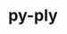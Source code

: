 ---
title: "py-ply"
layout: cache
categories: [package, develop-2023-09-03]
meta: {"versions": ["3.11"], "compilers": ["apple-clang@=14.0.0", "gcc@=11.1.0", "gcc@=11.3.0", "gcc@=12.1.0", "gcc@=7.3.1", "gcc@=7.5.0", "oneapi@=2023.2.0"], "oss": ["amzn2", "ubuntu18.04", "ubuntu20.04", "ubuntu22.04", "ventura"], "platforms": ["darwin", "linux"], "targets": ["aarch64", "neoverse_n1", "ppc64le", "x86_64", "x86_64_v3"], "stacks": ["aws-isc", "aws-isc-aarch64", "e4s", "e4s-oneapi", "e4s-power", "gpu-tests", "ml-darwin-aarch64-mps", "ml-linux-x86_64-cpu", "ml-linux-x86_64-cuda", "ml-linux-x86_64-rocm", "radiuss", "root", "tutorial"], "num_specs": 21, "num_specs_by_stack": {"root": 21, "ml-darwin-aarch64-mps": 2, "aws-isc-aarch64": 2, "aws-isc": 1, "radiuss": 1, "e4s-power": 4, "e4s-oneapi": 1, "gpu-tests": 1, "e4s": 5, "ml-linux-x86_64-cuda": 2, "ml-linux-x86_64-cpu": 2, "ml-linux-x86_64-rocm": 4, "tutorial": 1}}
spec_details: [{"hash": "bbpmtuqeqlnppfvgxp7xxgnlp7dlm4gz", "compiler": "apple-clang@=14.0.0", "versions": ["3.11"], "os": "ventura", "platform": "darwin", "target": "aarch64", "variants": ["build_system=python_pip"], "stacks": ["root", "ml-darwin-aarch64-mps"], "size": "-", "tarball": "https://binaries.spack.io/releases/develop-2023-09-03/build_cache/darwin-ventura-aarch64/apple-clang-14.0.0/py-ply-3.11/darwin-ventura-aarch64-apple-clang-14.0.0-py-ply-3.11-bbpmtuqeqlnppfvgxp7xxgnlp7dlm4gz.spack"}, {"hash": "2pci3bs34ezsruc33iisbd4h5yzgt7uv", "compiler": "apple-clang@=14.0.0", "versions": ["3.11"], "os": "ventura", "platform": "darwin", "target": "aarch64", "variants": ["build_system=python_pip"], "stacks": ["root", "ml-darwin-aarch64-mps"], "size": "-", "tarball": "https://binaries.spack.io/releases/develop-2023-09-03/build_cache/darwin-ventura-aarch64/apple-clang-14.0.0/py-ply-3.11/darwin-ventura-aarch64-apple-clang-14.0.0-py-ply-3.11-2pci3bs34ezsruc33iisbd4h5yzgt7uv.spack"}, {"hash": "rvnzrn2j2fzcdqgagbwoqcse3omiiqan", "compiler": "gcc@=7.3.1", "versions": ["3.11"], "os": "amzn2", "platform": "linux", "target": "aarch64", "variants": ["build_system=python_pip"], "stacks": ["aws-isc-aarch64", "root"], "size": "-", "tarball": "https://binaries.spack.io/releases/develop-2023-09-03/build_cache/linux-amzn2-aarch64/gcc-7.3.1/py-ply-3.11/linux-amzn2-aarch64-gcc-7.3.1-py-ply-3.11-rvnzrn2j2fzcdqgagbwoqcse3omiiqan.spack"}, {"hash": "afazfbsicd5cx3ufftkmtfgxdgtjqhms", "compiler": "gcc@=7.3.1", "versions": ["3.11"], "os": "amzn2", "platform": "linux", "target": "neoverse_n1", "variants": ["build_system=python_pip"], "stacks": ["aws-isc-aarch64", "root"], "size": "-", "tarball": "https://binaries.spack.io/releases/develop-2023-09-03/build_cache/linux-amzn2-neoverse_n1/gcc-7.3.1/py-ply-3.11/linux-amzn2-neoverse_n1-gcc-7.3.1-py-ply-3.11-afazfbsicd5cx3ufftkmtfgxdgtjqhms.spack"}, {"hash": "pcfdcjkbndpqabrdm2hfaoicffzc225h", "compiler": "gcc@=7.3.1", "versions": ["3.11"], "os": "amzn2", "platform": "linux", "target": "x86_64_v3", "variants": ["build_system=python_pip"], "stacks": ["root", "aws-isc"], "size": "-", "tarball": "https://binaries.spack.io/releases/develop-2023-09-03/build_cache/linux-amzn2-x86_64_v3/gcc-7.3.1/py-ply-3.11/linux-amzn2-x86_64_v3-gcc-7.3.1-py-ply-3.11-pcfdcjkbndpqabrdm2hfaoicffzc225h.spack"}, {"hash": "wj6fmhrhsrcyaatjslmtcvp2levv2hvl", "compiler": "gcc@=7.5.0", "versions": ["3.11"], "os": "ubuntu18.04", "platform": "linux", "target": "x86_64_v3", "variants": ["build_system=python_pip"], "stacks": ["radiuss", "root"], "size": "-", "tarball": "https://binaries.spack.io/releases/develop-2023-09-03/build_cache/linux-ubuntu18.04-x86_64_v3/gcc-7.5.0/py-ply-3.11/linux-ubuntu18.04-x86_64_v3-gcc-7.5.0-py-ply-3.11-wj6fmhrhsrcyaatjslmtcvp2levv2hvl.spack"}, {"hash": "idhz7mgnaf4row2cvd4tig4jq5chh2g6", "compiler": "gcc@=11.1.0", "versions": ["3.11"], "os": "ubuntu20.04", "platform": "linux", "target": "ppc64le", "variants": ["build_system=python_pip"], "stacks": ["e4s-power", "root"], "size": "-", "tarball": "https://binaries.spack.io/releases/develop-2023-09-03/build_cache/linux-ubuntu20.04-ppc64le/gcc-11.1.0/py-ply-3.11/linux-ubuntu20.04-ppc64le-gcc-11.1.0-py-ply-3.11-idhz7mgnaf4row2cvd4tig4jq5chh2g6.spack"}, {"hash": "rdtaoi5pqtz523xpn6wsexie5uzcvb23", "compiler": "gcc@=11.1.0", "versions": ["3.11"], "os": "ubuntu20.04", "platform": "linux", "target": "ppc64le", "variants": ["build_system=python_pip"], "stacks": ["e4s-power", "root"], "size": "-", "tarball": "https://binaries.spack.io/releases/develop-2023-09-03/build_cache/linux-ubuntu20.04-ppc64le/gcc-11.1.0/py-ply-3.11/linux-ubuntu20.04-ppc64le-gcc-11.1.0-py-ply-3.11-rdtaoi5pqtz523xpn6wsexie5uzcvb23.spack"}, {"hash": "fhgyfwou3h3ukkmdtialgyrkqnokbg26", "compiler": "gcc@=11.1.0", "versions": ["3.11"], "os": "ubuntu20.04", "platform": "linux", "target": "ppc64le", "variants": ["build_system=python_pip"], "stacks": ["e4s-power", "root"], "size": "-", "tarball": "https://binaries.spack.io/releases/develop-2023-09-03/build_cache/linux-ubuntu20.04-ppc64le/gcc-11.1.0/py-ply-3.11/linux-ubuntu20.04-ppc64le-gcc-11.1.0-py-ply-3.11-fhgyfwou3h3ukkmdtialgyrkqnokbg26.spack"}, {"hash": "ranqllzde7wbqbrpfh4krta2uiehyzjz", "compiler": "gcc@=11.1.0", "versions": ["3.11"], "os": "ubuntu20.04", "platform": "linux", "target": "ppc64le", "variants": ["build_system=python_pip"], "stacks": ["e4s-power", "root"], "size": "-", "tarball": "https://binaries.spack.io/releases/develop-2023-09-03/build_cache/linux-ubuntu20.04-ppc64le/gcc-11.1.0/py-ply-3.11/linux-ubuntu20.04-ppc64le-gcc-11.1.0-py-ply-3.11-ranqllzde7wbqbrpfh4krta2uiehyzjz.spack"}, {"hash": "jxpjahce4kcfg7d3qndbgtc4timyouit", "compiler": "oneapi@=2023.2.0", "versions": ["3.11"], "os": "ubuntu20.04", "platform": "linux", "target": "x86_64", "variants": ["build_system=python_pip"], "stacks": ["root", "e4s-oneapi"], "size": "-", "tarball": "https://binaries.spack.io/releases/develop-2023-09-03/build_cache/linux-ubuntu20.04-x86_64/oneapi-2023.2.0/py-ply-3.11/linux-ubuntu20.04-x86_64-oneapi-2023.2.0-py-ply-3.11-jxpjahce4kcfg7d3qndbgtc4timyouit.spack"}, {"hash": "pwywh5lvvtctw4esfftt3quglyj5sj7c", "compiler": "gcc@=11.1.0", "versions": ["3.11"], "os": "ubuntu20.04", "platform": "linux", "target": "x86_64_v3", "variants": ["build_system=python_pip"], "stacks": ["gpu-tests", "e4s", "root"], "size": "-", "tarball": "https://binaries.spack.io/releases/develop-2023-09-03/build_cache/linux-ubuntu20.04-x86_64_v3/gcc-11.1.0/py-ply-3.11/linux-ubuntu20.04-x86_64_v3-gcc-11.1.0-py-ply-3.11-pwywh5lvvtctw4esfftt3quglyj5sj7c.spack"}, {"hash": "3vlz2jo36bidq5dyvsy4uczylz3kw77e", "compiler": "gcc@=11.1.0", "versions": ["3.11"], "os": "ubuntu20.04", "platform": "linux", "target": "x86_64_v3", "variants": ["build_system=python_pip"], "stacks": ["e4s", "root"], "size": "-", "tarball": "https://binaries.spack.io/releases/develop-2023-09-03/build_cache/linux-ubuntu20.04-x86_64_v3/gcc-11.1.0/py-ply-3.11/linux-ubuntu20.04-x86_64_v3-gcc-11.1.0-py-ply-3.11-3vlz2jo36bidq5dyvsy4uczylz3kw77e.spack"}, {"hash": "wb3b4kxyg7m4qw75q5yrixlue4sbsv6l", "compiler": "gcc@=11.1.0", "versions": ["3.11"], "os": "ubuntu20.04", "platform": "linux", "target": "x86_64_v3", "variants": ["build_system=python_pip"], "stacks": ["e4s", "root"], "size": "-", "tarball": "https://binaries.spack.io/releases/develop-2023-09-03/build_cache/linux-ubuntu20.04-x86_64_v3/gcc-11.1.0/py-ply-3.11/linux-ubuntu20.04-x86_64_v3-gcc-11.1.0-py-ply-3.11-wb3b4kxyg7m4qw75q5yrixlue4sbsv6l.spack"}, {"hash": "sheoncy6x4qc7cevqspl7ymyi7b7vulh", "compiler": "gcc@=11.1.0", "versions": ["3.11"], "os": "ubuntu20.04", "platform": "linux", "target": "x86_64_v3", "variants": ["build_system=python_pip"], "stacks": ["e4s", "root"], "size": "-", "tarball": "https://binaries.spack.io/releases/develop-2023-09-03/build_cache/linux-ubuntu20.04-x86_64_v3/gcc-11.1.0/py-ply-3.11/linux-ubuntu20.04-x86_64_v3-gcc-11.1.0-py-ply-3.11-sheoncy6x4qc7cevqspl7ymyi7b7vulh.spack"}, {"hash": "njiw6wjmb2kwrq3vfizllnrwlkbokei3", "compiler": "gcc@=11.1.0", "versions": ["3.11"], "os": "ubuntu20.04", "platform": "linux", "target": "x86_64_v3", "variants": ["build_system=python_pip"], "stacks": ["e4s", "root"], "size": "-", "tarball": "https://binaries.spack.io/releases/develop-2023-09-03/build_cache/linux-ubuntu20.04-x86_64_v3/gcc-11.1.0/py-ply-3.11/linux-ubuntu20.04-x86_64_v3-gcc-11.1.0-py-ply-3.11-njiw6wjmb2kwrq3vfizllnrwlkbokei3.spack"}, {"hash": "wmuyrizuez3bagexdf57ewbezdtvgqez", "compiler": "gcc@=11.3.0", "versions": ["3.11"], "os": "ubuntu22.04", "platform": "linux", "target": "x86_64_v3", "variants": ["build_system=python_pip"], "stacks": ["ml-linux-x86_64-cuda", "ml-linux-x86_64-cpu", "ml-linux-x86_64-rocm", "root"], "size": "-", "tarball": "https://binaries.spack.io/releases/develop-2023-09-03/build_cache/linux-ubuntu22.04-x86_64_v3/gcc-11.3.0/py-ply-3.11/linux-ubuntu22.04-x86_64_v3-gcc-11.3.0-py-ply-3.11-wmuyrizuez3bagexdf57ewbezdtvgqez.spack"}, {"hash": "zqrzpogmvgixiwwyeagvmhb3f7pjcvmo", "compiler": "gcc@=11.3.0", "versions": ["3.11"], "os": "ubuntu22.04", "platform": "linux", "target": "x86_64_v3", "variants": ["build_system=python_pip"], "stacks": ["ml-linux-x86_64-cuda", "ml-linux-x86_64-cpu", "ml-linux-x86_64-rocm", "root"], "size": "-", "tarball": "https://binaries.spack.io/releases/develop-2023-09-03/build_cache/linux-ubuntu22.04-x86_64_v3/gcc-11.3.0/py-ply-3.11/linux-ubuntu22.04-x86_64_v3-gcc-11.3.0-py-ply-3.11-zqrzpogmvgixiwwyeagvmhb3f7pjcvmo.spack"}, {"hash": "cpgi5mh5kvzxri5o4uh5ivlzdsaadg6v", "compiler": "gcc@=11.3.0", "versions": ["3.11"], "os": "ubuntu22.04", "platform": "linux", "target": "x86_64_v3", "variants": ["build_system=python_pip"], "stacks": ["ml-linux-x86_64-rocm", "root"], "size": "-", "tarball": "https://binaries.spack.io/releases/develop-2023-09-03/build_cache/linux-ubuntu22.04-x86_64_v3/gcc-11.3.0/py-ply-3.11/linux-ubuntu22.04-x86_64_v3-gcc-11.3.0-py-ply-3.11-cpgi5mh5kvzxri5o4uh5ivlzdsaadg6v.spack"}, {"hash": "ayki2pujvplwmznemqcjj62ysgd4ndio", "compiler": "gcc@=11.3.0", "versions": ["3.11"], "os": "ubuntu22.04", "platform": "linux", "target": "x86_64_v3", "variants": ["build_system=python_pip"], "stacks": ["ml-linux-x86_64-rocm", "root"], "size": "-", "tarball": "https://binaries.spack.io/releases/develop-2023-09-03/build_cache/linux-ubuntu22.04-x86_64_v3/gcc-11.3.0/py-ply-3.11/linux-ubuntu22.04-x86_64_v3-gcc-11.3.0-py-ply-3.11-ayki2pujvplwmznemqcjj62ysgd4ndio.spack"}, {"hash": "2oy6dszhp4hw4trebquwucf6yopke6sa", "compiler": "gcc@=12.1.0", "versions": ["3.11"], "os": "ubuntu22.04", "platform": "linux", "target": "x86_64_v3", "variants": ["build_system=python_pip"], "stacks": ["tutorial", "root"], "size": "-", "tarball": "https://binaries.spack.io/releases/develop-2023-09-03/build_cache/linux-ubuntu22.04-x86_64_v3/gcc-12.1.0/py-ply-3.11/linux-ubuntu22.04-x86_64_v3-gcc-12.1.0-py-ply-3.11-2oy6dszhp4hw4trebquwucf6yopke6sa.spack"}]
---